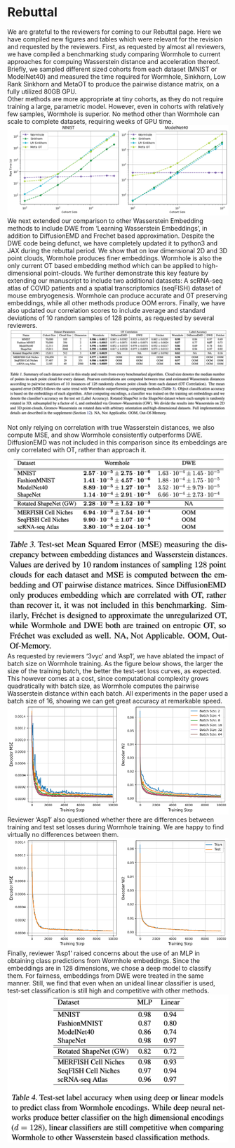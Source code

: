 # Rebuttal

We are grateful to the reviewers for coming to our Rebuttal page. Here we have compiled new figures and tables which were relevant for the revision and requested by the reviewers. 
First, as requested by almost all reviewers, we have compiled a benchmarking study comparing Wormhole to current approaches for compuing Wasserstein distance and acceleration thereof. Briefly, we sampled different sized cohorts from each dataset (MNIST or ModelNet40) and measured the time required for Wormhole, Sinkhorn, Low Rank Sinkhorn and MetaOT to produce the pairwise distance matrix, on a fully utilized 80GB GPU.  
Other methods are more appropriate at tiny cohorts, as they do not require training a large, parametric model. However, even in cohorts with relatively few samples, Wormhole is superior. No method other than Wormhole can scale to complete datasets, requiring weeks of GPU time.
![alt text](RebuttalFigures/TimeComparisonAll.png?raw=true)
We next extended our comparison to other Wasserstein Embedding methods to include DWE from ‘Learning Wasserstein Embeddings’, in addition to DiffusionEMD and Frechet based approximation. Despite the DWE code being defunct, we have completely updated it to python3 and JAX during the rebuttal period. We show that on low dimensional 2D and 3D point clouds, Wormhole produces finer embeddings.
Wormhole is also the only current OT based embedding method which can be applied to high-dimensional point-clouds. We further demonstrate this key feature by extending our manuscript to include two additional datasets: A scRNA-seq atlas of COVID patients and a spatial transcriptomics (seqFISH) dataset of mouse embryogenesis. Wormhole can produce accurate and OT preserving embeddings, while all other methods produce OOM errors.
Finally, we have also updated our correlation scores to include average and standard deviations of 10 random samples of 128 points, as requested by several reviewers.
![alt text](Tables/Table1.png?raw=true)

Not only relying on correlation with true Wasserstein distances, we also compute MSE, and show Wormhole consistently outperforms DWE. DiffusionEMD was not included in this comparison since its embeddings are only correlated with OT, rather than approach it.
![alt text](Tables/Table3.png?raw=true)
As requested by reviewers ‘3vyc’ and ‘Asp1’, we have ablated the impact of batch size on Wormhole training. As the figure below shows, the larger the size of the training batch, the better the test-set loss curves, as expected. This however comes at a cost, since computational complexity grows quadratically with batch size, as Wormhole computes the pairwise Wasserstein distance within each batch. All experiments in the paper used a batch size of 16, showing we can get great accuracy at remarkable speed.
![alt text](RebuttalFigures/BatchSizeAblation.png?raw=true)
Reviewer ‘Asp1’ also questioned whether there are differences between training and test set losses during Wormhole training. We are happy to find virtually no differences between them.
![alt text](RebuttalFigures/LossCurves.png?raw=true)
Finally, reviewer  ‘Asp1’ raised concerns about the use of an MLP in obtaining class predictions from Wormhole embeddings. Since the embeddings are in 128 dimensions, we chose a deep model to classify them. For fairness, embeddings from DWE were treated in the same manner. Still, we find that even when an unideal linear classifier is used, test-set classification is still high and competitive with other methods. 
![alt text](Tables/Table4.png?raw=true)
